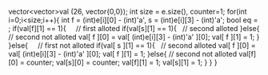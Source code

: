 vector<vector<int>>val (26, vector<int>{0,0});
int size = e.size(), counter=1;
for(int i=0;i<size;i++){
int f = (int)e[i][0] - (int)'a', s = (int)e[i][3] - (int)'a';
bool eq = ;
if(val[f][1] == 1){     // first alloted
if(val[s][1] == 1){   // second alloted
}else{  // second not alloted
val[ f ][0] = val[ (int)e[i][3] - (int)'a' ][0];
val[ f ][1] = 1;
}
}else{      // first not alloted
if(val[ s ][1] == 1){   // second alloted
val[ f ][0] = val[ (int)e[i][3] - (int)'a' ][0];
val[ f ][1] = 1;
}else{  // second not alloted
val[f][0] = counter;
val[s][0] = counter;
val[f][1] = 1;
val[s][1] = 1;
}
}
}
